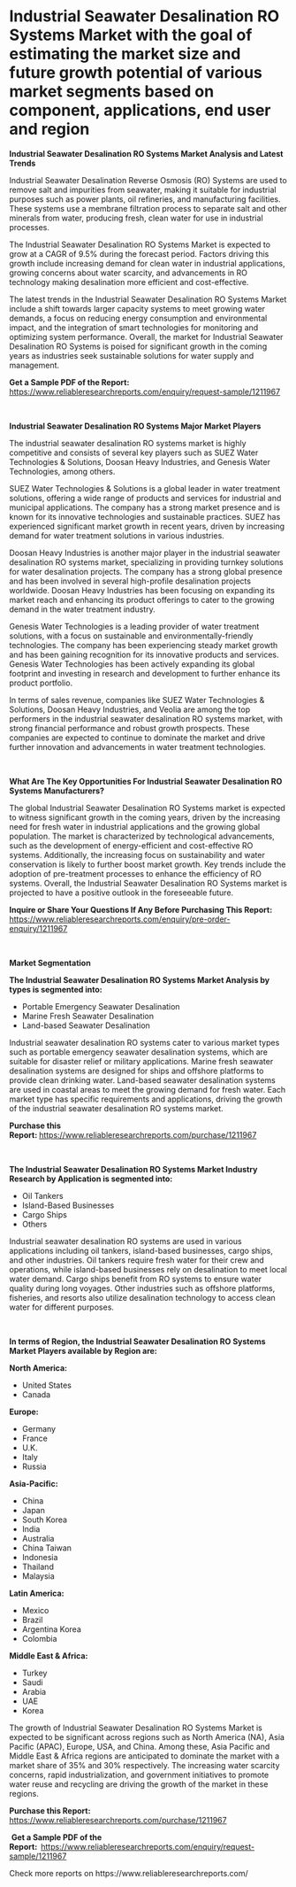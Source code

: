 <p><h1>Industrial Seawater Desalination RO Systems Market with the goal of estimating the market size and future growth potential of various market segments based on component, applications, end user and region</h1></p><p><strong>Industrial Seawater Desalination RO Systems Market Analysis and Latest Trends</strong></p>
<p><p>Industrial Seawater Desalination Reverse Osmosis (RO) Systems are used to remove salt and impurities from seawater, making it suitable for industrial purposes such as power plants, oil refineries, and manufacturing facilities. These systems use a membrane filtration process to separate salt and other minerals from water, producing fresh, clean water for use in industrial processes.</p><p>The Industrial Seawater Desalination RO Systems Market is expected to grow at a CAGR of 9.5% during the forecast period. Factors driving this growth include increasing demand for clean water in industrial applications, growing concerns about water scarcity, and advancements in RO technology making desalination more efficient and cost-effective. </p><p>The latest trends in the Industrial Seawater Desalination RO Systems Market include a shift towards larger capacity systems to meet growing water demands, a focus on reducing energy consumption and environmental impact, and the integration of smart technologies for monitoring and optimizing system performance. Overall, the market for Industrial Seawater Desalination RO Systems is poised for significant growth in the coming years as industries seek sustainable solutions for water supply and management.</p></p>
<p><strong>Get a Sample PDF of the Report:&nbsp;</strong> <a href="https://www.reliableresearchreports.com/enquiry/request-sample/1211967">https://www.reliableresearchreports.com/enquiry/request-sample/1211967</a></p>
<p>&nbsp;</p>
<p><strong>Industrial Seawater Desalination RO Systems Major Market Players</strong></p>
<p><p>The industrial seawater desalination RO systems market is highly competitive and consists of several key players such as SUEZ Water Technologies & Solutions, Doosan Heavy Industries, and Genesis Water Technologies, among others. </p><p>SUEZ Water Technologies & Solutions is a global leader in water treatment solutions, offering a wide range of products and services for industrial and municipal applications. The company has a strong market presence and is known for its innovative technologies and sustainable practices. SUEZ has experienced significant market growth in recent years, driven by increasing demand for water treatment solutions in various industries.</p><p>Doosan Heavy Industries is another major player in the industrial seawater desalination RO systems market, specializing in providing turnkey solutions for water desalination projects. The company has a strong global presence and has been involved in several high-profile desalination projects worldwide. Doosan Heavy Industries has been focusing on expanding its market reach and enhancing its product offerings to cater to the growing demand in the water treatment industry.</p><p>Genesis Water Technologies is a leading provider of water treatment solutions, with a focus on sustainable and environmentally-friendly technologies. The company has been experiencing steady market growth and has been gaining recognition for its innovative products and services. Genesis Water Technologies has been actively expanding its global footprint and investing in research and development to further enhance its product portfolio.</p><p>In terms of sales revenue, companies like SUEZ Water Technologies & Solutions, Doosan Heavy Industries, and Veolia are among the top performers in the industrial seawater desalination RO systems market, with strong financial performance and robust growth prospects. These companies are expected to continue to dominate the market and drive further innovation and advancements in water treatment technologies.</p></p>
<p>&nbsp;</p>
<p><strong>What Are The Key Opportunities For Industrial Seawater Desalination RO Systems Manufacturers?</strong></p>
<p><p>The global Industrial Seawater Desalination RO Systems market is expected to witness significant growth in the coming years, driven by the increasing need for fresh water in industrial applications and the growing global population. The market is characterized by technological advancements, such as the development of energy-efficient and cost-effective RO systems. Additionally, the increasing focus on sustainability and water conservation is likely to further boost market growth. Key trends include the adoption of pre-treatment processes to enhance the efficiency of RO systems. Overall, the Industrial Seawater Desalination RO Systems market is projected to have a positive outlook in the foreseeable future.</p></p>
<p><strong>Inquire or Share Your Questions If Any Before Purchasing This Report:</strong> <a href="https://www.reliableresearchreports.com/enquiry/pre-order-enquiry/1211967">https://www.reliableresearchreports.com/enquiry/pre-order-enquiry/1211967</a></p>
<p>&nbsp;</p>
<p><strong>Market Segmentation</strong></p>
<p><strong>The Industrial Seawater Desalination RO Systems Market Analysis by types is segmented into:</strong></p>
<p><ul><li>Portable Emergency Seawater Desalination</li><li>Marine Fresh Seawater Desalination</li><li>Land-based Seawater Desalination</li></ul></p>
<p><p>Industrial seawater desalination RO systems cater to various market types such as portable emergency seawater desalination systems, which are suitable for disaster relief or military applications. Marine fresh seawater desalination systems are designed for ships and offshore platforms to provide clean drinking water. Land-based seawater desalination systems are used in coastal areas to meet the growing demand for fresh water. Each market type has specific requirements and applications, driving the growth of the industrial seawater desalination RO systems market.</p></p>
<p><strong>Purchase this Report:&nbsp;</strong><a href="https://www.reliableresearchreports.com/purchase/1211967">https://www.reliableresearchreports.com/purchase/1211967</a></p>
<p>&nbsp;</p>
<p><strong>The Industrial Seawater Desalination RO Systems Market Industry Research by Application is segmented into:</strong></p>
<p><ul><li>Oil Tankers</li><li>Island-Based Businesses</li><li>Cargo Ships</li><li>Others</li></ul></p>
<p><p>Industrial seawater desalination RO systems are used in various applications including oil tankers, island-based businesses, cargo ships, and other industries. Oil tankers require fresh water for their crew and operations, while island-based businesses rely on desalination to meet local water demand. Cargo ships benefit from RO systems to ensure water quality during long voyages. Other industries such as offshore platforms, fisheries, and resorts also utilize desalination technology to access clean water for different purposes.</p></p>
<p>&nbsp;</p>
<p><strong>In terms of Region, the Industrial Seawater Desalination RO Systems Market Players available by Region are:</strong></p>
<p>
    <p> <strong> North America: </strong>
        <ul>
            <li>United States</li>
            <li>Canada</li>
        </ul>
        </p> 
    <p> <strong> Europe: </strong>
        <ul>
            <li>Germany</li>
            <li>France</li>
            <li>U.K.</li>
            <li>Italy</li>
            <li>Russia</li>
        </ul>
        </p> 
    <p> <strong> Asia-Pacific: </strong>
        <ul>
            <li>China</li>
            <li>Japan</li>
            <li>South Korea</li>
            <li>India</li>
            <li>Australia</li>
            <li>China Taiwan</li>
            <li>Indonesia</li>
            <li>Thailand</li>
            <li>Malaysia</li>
        </ul>
        </p> 
    <p> <strong> Latin America: </strong>
        <ul>
            <li>Mexico</li>
            <li>Brazil</li>
            <li>Argentina Korea</li>
            <li>Colombia</li>
        </ul>
        </p> 
    <p> <strong> Middle East & Africa: </strong>
        <ul>
            <li>Turkey</li>
            <li>Saudi</li>
            <li>Arabia</li>
            <li>UAE</li>
            <li>Korea</li>
        </ul>
    </p>
    </p>
<p><p>The growth of Industrial Seawater Desalination RO Systems Market is expected to be significant across regions such as North America (NA), Asia Pacific (APAC), Europe, USA, and China. Among these, Asia Pacific and Middle East & Africa regions are anticipated to dominate the market with a market share of 35% and 30% respectively. The increasing water scarcity concerns, rapid industrialization, and government initiatives to promote water reuse and recycling are driving the growth of the market in these regions.</p></p>
<p><strong>Purchase this Report: </strong><a href="https://www.reliableresearchreports.com/purchase/1211967">https://www.reliableresearchreports.com/purchase/1211967</a></p>
<p>&nbsp;<strong>Get a Sample PDF of the Report:&nbsp;&nbsp;</strong><a href="https://www.reliableresearchreports.com/enquiry/request-sample/1211967">https://www.reliableresearchreports.com/enquiry/request-sample/1211967</a></p>
<p><strong></strong></p>
<p>Check more reports on https://www.reliableresearchreports.com/</p>